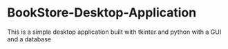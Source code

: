 # BookStore-Desktop-Application
This is a simple desktop application built with tkinter and python with a GUI and a database
